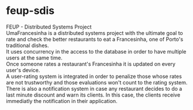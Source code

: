# feup-sdis
FEUP - Distributed Systems Project    
UmaFrancesinha is a distributed systems project with the ultimate goal to rate and check the better restaurants to eat a Francesinha, one of Porto's traditional dishes.  
It uses concurrency in the access to the database in order to have multiple users at the same time.  
Once someone rates a restaurant's Francesinha it is updated on every user's device.  
A user-rating system is integrated in order to penalize those whose rates are not trustworthy and those evaluations won't count to the rating system.  
There is also a notification system in case any restaurant decides to do a last minute discount and warn its clients. In this case, the clients receive immediatly the notification in their application.
